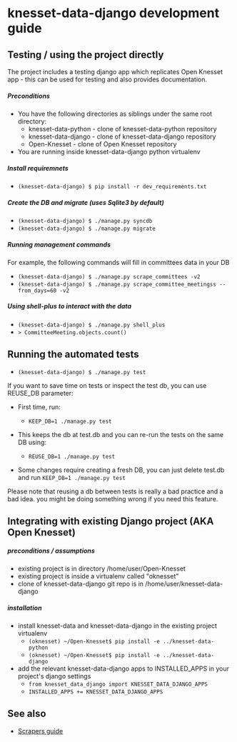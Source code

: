 # knesset-data-django development guide

## Testing / using the project directly

The project includes a testing django app which replicates Open Knesset app -
this can be used for testing and also provides documentation.

##### Preconditions

* You have the following directories as siblings under the same root directory:
  * knesset-data-python - clone of knesset-data-python repository
  * knesset-data-django - clone of knesset-data-django repository
  * Open-Knesset - clone of Open Knesset repository
* You are running inside knesset-data-django python virtualenv

##### Install requiremnets

* `(knesset-data-django) $ pip install -r dev_requirements.txt`

##### Create the DB and migrate (uses Sqlite3 by default)

* `(knesset-data-django) $ ./manage.py syncdb`
* `(knesset-data-django) $ ./manage.py migrate`

##### Running management commands

For example, the following commands will fill in committees data in your DB

* `(knesset-data-django) $ ./manage.py scrape_committees -v2`
* `(knesset-data-django) $ ./manage.py scrape_committee_meetingss --from_days=60 -v2`

##### Using shell-plus to interact with the data

* `(knesset-data-django) $ ./manage.py shell_plus`
* `> CommitteeMeeting.objects.count()`

## Running the automated tests

* `(knesset-data-django) $ ./manage.py test`

If you want to save time on tests or inspect the test db, you can use REUSE_DB parameter:

* First time, run:
  * `KEEP_DB=1 ./manage.py test`

* This keeps the db at test.db and you can re-run the tests on the same DB using:
  * `REUSE_DB=1 ./manage.py test`

* Some changes require creating a fresh DB, you can just delete test.db and run `KEEP_DB=1 ./manage.py test`

Please note that reusing a db between tests is really a bad practice and a bad idea. you might be doing something wrong if you need this feature.

## Integrating with existing Django project (AKA Open Knesset)

##### preconditions / assumptions

* existing project is in directory /home/user/Open-Knesset
* existing project is inside a virtualenv called "oknesset"
* clone of knesset-data-django git repo is in /home/user/knesset-data-django

##### installation

* install knesset-data and knesset-data-django in the existing project virtualenv
  * `(oknesset) ~/Open-Knesset$ pip install -e ../knesset-data-python`
  * `(oknesset) ~/Open-Knesset$ pip install -e ../knesset-data-django`
* add the relevant knesset-data-django apps to INSTALLED_APPS in your project's django settings
  * `from knesset_data_django import KNESSET_DATA_DJANGO_APPS`
  * `INSTALLED_APPS += KNESSET_DATA_DJANGO_APPS`

## See also

* [Scrapers guide](/SCRAPERS.md)
